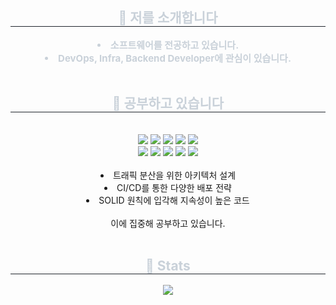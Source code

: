 <div align= "center"> 
    <h2 style="border-bottom: 1px solid #21262d; color: #c9d1d9;"> 🔆 저를 소개합니다 </h2>  
    <div style="font-weight: 700; font-size: 15px; text-align: center; color: #c9d1d9;"> <li> 소프트웨어를 전공하고 있습니다.</li><li> DevOps, Infra, Backend Developer에 관심이 있습니다.  </div> 
    </div>
    <br/> <div align= "center">
    <h2 style="border-bottom: 1px solid #21262d; color: #c9d1d9;"> 🥔 공부하고 있습니다 </h2> <br> 
    <div style="margin: 0 auto; text-align: center;" align= "center"> <img src="https://img.shields.io/badge/Amazon AWS-232F3E?style=plastic&logo=Amazon AWS&logoColor=white">
          <img src="https://img.shields.io/badge/Docker-2496ED?style=plastic&logo=Docker&logoColor=white">
          <img src="https://img.shields.io/badge/Git-F05032?style=plastic&logo=Git&logoColor=white">
          <img src="https://img.shields.io/badge/Github-181717?style=plastic&logo=Github&logoColor=white">
          <img src="https://img.shields.io/badge/Java-007396?style=plastic&logo=Java&logoColor=white">
          <br/><img src="https://img.shields.io/badge/Jenkins-D24939?style=plastic&logo=Jenkins&logoColor=white">
          <img src="https://img.shields.io/badge/Linux-FCC624?style=plastic&logo=Linux&logoColor=white">
          <img src="https://img.shields.io/badge/MySQL-4479A1?style=plastic&logo=MySQL&logoColor=white">
          <img src="https://img.shields.io/badge/Python-3776AB?style=plastic&logo=Python&logoColor=white">
          <img src="https://img.shields.io/badge/Spring Boot-6DB33F?style=plastic&logo=Spring Boot&logoColor=white">
          <br/> <br/> 
          <li> 트래픽 분산을 위한 아키텍처 설계 </li>
          <li> CI/CD를 통한 다양한 배포 전략</li>
          <li> SOLID 원칙에 입각해 지속성이 높은 코드</li>  
          <br/> 
          이에 집중해 공부하고 있습니다. 
    </div> 
    </div>
          <br/> </div>
    </div>
    <div align= "center"> 
    <h2 style="border-bottom: 1px solid #21262d; color: #c9d1d9;"> 🌈 Stats </h2> <div align= "center">  <img src="https://github-readme-stats.vercel.app/api/top-langs/?username=zwei1garden&layout=compact&bg_color=180,828282,00000000&title_color=ffffff&text_color=ffffff"
           /> </div> 
    </div>
